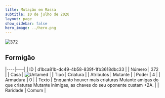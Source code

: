 ```yaml
---
title: Mutação em Massa
subtitle: 10 de julho de 2020
layout: page
show_sidebar: false
hero_image: ../hero.png
---
```


![372](https://cdn.keyforgegame.com/media/card_front/pt/479_372_RFRFQ3J846JX_pt.png)

## Formigão

|----|----|
| ID | d1bca81b-dc49-4b58-839f-1fb3618dbc33 |
| Número | 372 |
| Casa | ![Untamed](https://archonarcana.com/images/thumb/b/bd/Untamed.png/22px-Untamed.png "Indomados") |
| Tipo | Criatura |
| Atributos | Mutante |
| Poder | 4 |
| Armadura | 0 |
| Texto | Enquanto houver mais criaturas Mutante amigas do que criaturas Mutante inimigas, as chaves do seu oponente custam +2A. |
| Raridade | Comum |

